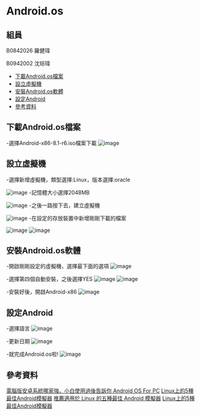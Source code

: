 # Android.os

## 組員

B0842026 羅健瑋

B0942002 沈琮瑋

<!-- vim-markdown-toc GFM -->

* [下載Android.os檔案](#下載Android.os檔案)
* [設立虛擬機](#設立虛擬機)
* [安裝Android.os軟體](#安裝Android.os軟體)
* [設定Android](#設定Android)
* [參考資料](#參考資料)
## 下載Android.os檔案
-選擇Android-x86-8.1-r6.iso檔案下載
![image](https://user-images.githubusercontent.com/106866951/172007825-7492208b-a865-44e6-bc9c-2e1d223ec3fb.png)

## 設立虛擬機
-選擇新增虛擬機，類型選擇:Linux，版本選擇:oracle

![image](https://user-images.githubusercontent.com/106866951/172010438-00131659-9604-47a8-b3b7-7adc97f74a5d.png)
-記憶體大小選擇2048MB

![image](https://user-images.githubusercontent.com/106866951/172010471-8e0de52e-9eb9-4e32-8907-04f0991c781e.png)
-之後一路按下去，建立虛擬機

![image](https://user-images.githubusercontent.com/106866951/172010652-f005cd99-3322-442b-adec-050dcc33bc19.png)
-在設定的存放裝置中新增剛剛下載的檔案

![image](https://user-images.githubusercontent.com/106866951/172011260-8240d92c-46aa-4d83-9546-fb04d1337dff.png)
![image](https://user-images.githubusercontent.com/106866951/172011315-8e076a5f-f0fa-47c7-8a0f-cf1463a668af.png)

## 安裝Android.os軟體
-開啟剛剛設定的虛擬機，選擇最下面的選項
![image](https://user-images.githubusercontent.com/106866951/172012198-165b74e6-9057-4242-877e-411bdc2890fb.png)

-選擇第四個自動安裝，之後選擇YES
![image](https://user-images.githubusercontent.com/106866951/172012318-522692f4-506c-47a8-831d-c6c621e18c62.png)
![image](https://user-images.githubusercontent.com/106866951/172012533-c1e54ed7-8158-420f-9e5e-8a77eb96f684.png)

-安裝好後，開啟Android-x86
![image](https://user-images.githubusercontent.com/106866951/172013350-4fd3e3ab-5530-4de7-9508-6388a05da62b.png)

## 設定Android
-選擇語言
![image](https://user-images.githubusercontent.com/106866951/172013746-232332d9-0717-4ebf-b04f-18645fc769ab.png)

-更新日期
![image](https://user-images.githubusercontent.com/106866951/172013774-e0045684-bac8-43c8-b7ba-e4072f461824.png)

-就完成Android.os啦!
![image](https://user-images.githubusercontent.com/106866951/172013811-dfb71d97-5462-42ff-aa0f-bccafd146cb3.png)

## 參考資料
[電腦版安卓系統哪家強，小白使用過後告訴你 Android OS For PC](https://www.gushiciku.cn/dl/1ldq2/zh-tw)
[Linux上的5種最佳Android模擬器](https://www.gushiciku.cn/dl/0gZpQ/zh-tw)
[推薦適用於 Linux 的五種最佳 Android 模擬器](https://ppfocus.com/0/mi30deb03.html)
[Linux上的5種最佳Android模擬器](https://kknews.cc/zh-tw/code/8kn5gee.html)
